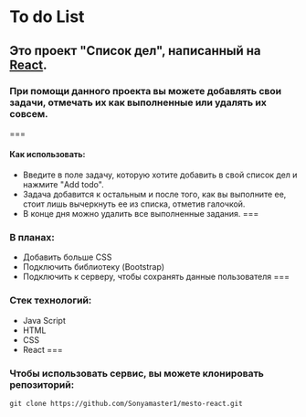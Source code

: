 # To do List
## Это проект "Список дел", написанный на [React]('https://ru.reactjs.org/').
### При помощи данного проекта вы можете добавлять свои задачи, отмечать их как выполненные или удалять их совсем.
===
#### Как использовать:
* Введите в поле задачу, которую хотите добавить в свой список дел и нажмите "Add todo".
* Задача добавится к остальным и после того, как вы выполните ее, стоит лишь вычеркнуть ее из списка, отметив галочкой.
* В конце дня можно удалить все выполненные задания.
===
### В планах:
* Добавить больше CSS
* Подключить библиотеку (Bootstrap)
* Подключить к серверу, чтобы сохранять данные пользователя
===
### Стек технологий:
* Java Script
* HTML
* CSS
* React
===
### Чтобы использовать сервис, вы можете клонировать репозиторий:
`git clone https://github.com/Sonyamaster1/mesto-react.git`